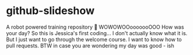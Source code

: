 # github-slideshow
A robot powered training repository :robot:
WOWOWOOooooooOOO How was your day? 
So this is Jessica's first coding... I don't actually know what it is. But I just want to go through the welcome course. I want to know how to pull requests. 
BTW in case you are wondering my day was good - ish 
